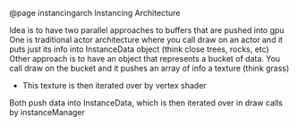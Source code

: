 @page instancingarch Instancing Architecture

Idea is to have two parallel approaches to buffers that are pushed into gpu
One is traditional actor architecture where you call draw on an actor and it puts just its info into InstanceData object (think close trees, rocks, etc)
Other approach is to have an object that represents a bucket of data. You call draw on the bucket and it pushes an array of info a texture (think grass)
 - This texture is then iterated over by vertex shader

Both push data into InstanceData, which is then iterated over in draw calls by instanceManager